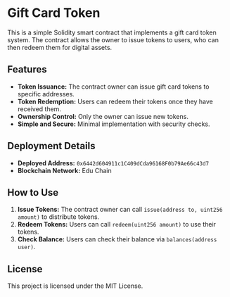 # Gift Card Token

This is a simple Solidity smart contract that implements a gift card token system. The contract allows the owner to issue tokens to users, who can then redeem them for digital assets.

## Features

- **Token Issuance:** The contract owner can issue gift card tokens to specific addresses.
- **Token Redemption:** Users can redeem their tokens once they have received them.
- **Ownership Control:** Only the owner can issue new tokens.
- **Simple and Secure:** Minimal implementation with security checks.

## Deployment Details

- **Deployed Address:** `0x6442d604911c1C409dCda96168F0b79Ae66c43d7`
- **Blockchain Network:** Edu Chain

## How to Use

1. **Issue Tokens:** The contract owner can call `issue(address to, uint256 amount)` to distribute tokens.
2. **Redeem Tokens:** Users can call `redeem(uint256 amount)` to use their tokens.
3. **Check Balance:** Users can check their balance via `balances(address user)`.

## License

This project is licensed under the MIT License.

